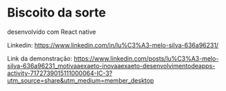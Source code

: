 # Biscoito da sorte
desenvolvido com React native

Linkedin: https://www.linkedin.com/in/lu%C3%A3-melo-silva-636a96231/

Link da demonstração: https://www.linkedin.com/posts/lu%C3%A3-melo-silva-636a96231_motivaaexaeto-inovaaexaeto-desenvolvimentodeapps-activity-7172739015111000064-IC-3?utm_source=share&utm_medium=member_desktop

